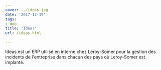 ```yaml
---
cover: ../ideas.jpg
date: '2017-12-19'
tags:
- Web
title: 'Ideas'
url: /ideas.html

---
```


Ideas est un ERP utilisé en interne chez Leroy-Somer pour la gestion des incidents de l'entreprise dans chacun des pays où Leroy-Somer est implanté.
<!--more-->
